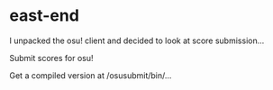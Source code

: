 east-end
========
I unpacked the osu! client and decided to look at score submission...

Submit scores for osu!

Get a compiled version at /osusubmit/bin/...